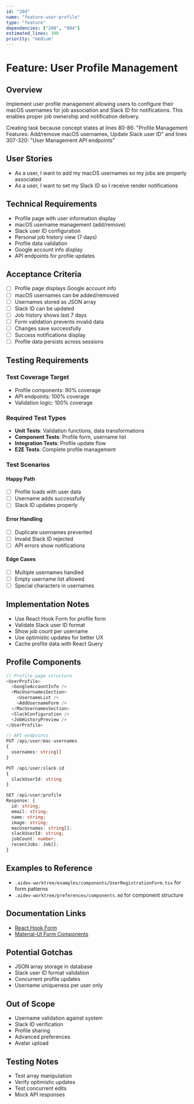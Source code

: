 ```yaml
---
id: "204"
name: "feature-user-profile"
type: "feature"
dependencies: ["200", "004"]
estimated_lines: 300
priority: "medium"
---
```


# Feature: User Profile Management

## Overview
Implement user profile management allowing users to configure their macOS usernames for job association and Slack ID for notifications. This enables proper job ownership and notification delivery.

Creating task because concept states at lines 80-86: "Profile Management Features: Add/remove macOS usernames, Update Slack user ID" and lines 307-320: "User Management API endpoints"

## User Stories
- As a user, I want to add my macOS usernames so my jobs are properly associated
- As a user, I want to set my Slack ID so I receive render notifications

## Technical Requirements
- Profile page with user information display
- macOS username management (add/remove)
- Slack user ID configuration
- Personal job history view (7 days)
- Profile data validation
- Google account info display
- API endpoints for profile updates

## Acceptance Criteria
- [ ] Profile page displays Google account info
- [ ] macOS usernames can be added/removed
- [ ] Usernames stored as JSON array
- [ ] Slack ID can be updated
- [ ] Job history shows last 7 days
- [ ] Form validation prevents invalid data
- [ ] Changes save successfully
- [ ] Success notifications display
- [ ] Profile data persists across sessions

## Testing Requirements

### Test Coverage Target
- Profile components: 90% coverage
- API endpoints: 100% coverage
- Validation logic: 100% coverage

### Required Test Types
- **Unit Tests**: Validation functions, data transformations
- **Component Tests**: Profile form, username list
- **Integration Tests**: Profile update flow
- **E2E Tests**: Complete profile management

### Test Scenarios
#### Happy Path
- [ ] Profile loads with user data
- [ ] Username adds successfully
- [ ] Slack ID updates properly

#### Error Handling
- [ ] Duplicate usernames prevented
- [ ] Invalid Slack ID rejected
- [ ] API errors show notifications

#### Edge Cases
- [ ] Multiple usernames handled
- [ ] Empty username list allowed
- [ ] Special characters in usernames

## Implementation Notes
- Use React Hook Form for profile form
- Validate Slack user ID format
- Show job count per username
- Use optimistic updates for better UX
- Cache profile data with React Query

## Profile Components

```typescript
// Profile page structure
<UserProfile>
  <GoogleAccountInfo />
  <MacUsernamesSection>
    <UsernameList />
    <AddUsernameForm />
  </MacUsernamesSection>
  <SlackConfiguration />
  <JobHistoryPreview />
</UserProfile>

// API endpoints
PUT /api/user/mac-usernames
{
  usernames: string[]
}

PUT /api/user/slack-id
{
  slackUserId: string
}

GET /api/user/profile
Response: {
  id: string;
  email: string;
  name: string;
  image: string;
  macUsernames: string[];
  slackUserId: string;
  jobCount: number;
  recentJobs: Job[];
}
```

## Examples to Reference
- `.aidev-worktree/examples/components/UserRegistrationForm.tsx` for form patterns
- `.aidev-worktree/preferences/components.md` for component structure

## Documentation Links
- [React Hook Form](https://react-hook-form.com/)
- [Material-UI Form Components](https://mui.com/material-ui/react-text-field/)

## Potential Gotchas
- JSON array storage in database
- Slack user ID format validation
- Concurrent profile updates
- Username uniqueness per user only

## Out of Scope
- Username validation against system
- Slack ID verification
- Profile sharing
- Advanced preferences
- Avatar upload

## Testing Notes
- Test array manipulation
- Verify optimistic updates
- Test concurrent edits
- Mock API responses